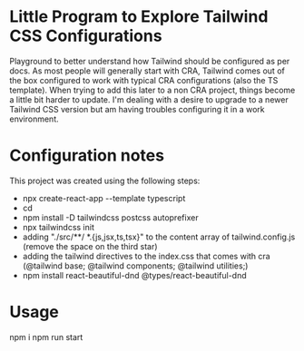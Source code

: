 # Little Program to Explore Tailwind CSS Configurations
Playground to better understand how Tailwind should be configured as per docs. As most people will generally start with CRA, Tailwind comes out of the box configured to work with typical CRA configurations (also the TS template). When trying to add this later to a non CRA project, things become a little bit harder to update. I'm dealing with a desire to upgrade to a newer Tailwind CSS version but am having troubles configuring it in a work environment.

# Configuration notes

This project was created using the following steps:
- npx create-react-app <name> --template typescript
- cd <name>
- npm install -D tailwindcss postcss autoprefixer 
- npx tailwindcss init
- adding "./src/**/ *.{js,jsx,ts,tsx}" to the content array of tailwind.config.js (remove the space on the third star)
- adding the tailwind directives to the index.css that comes with cra (@tailwind base; @tailwind components; @tailwind utilities;)
- npm install react-beautiful-dnd @types/react-beautiful-dnd

# Usage
npm i
npm run start
